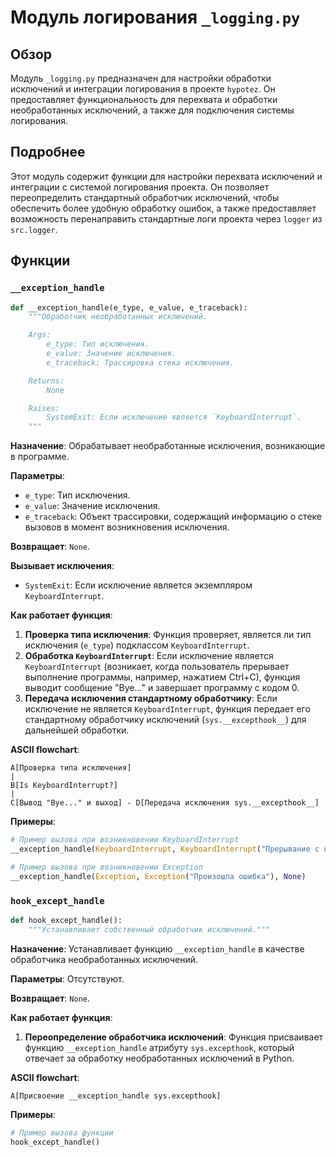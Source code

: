 # Модуль логирования `_logging.py`

## Обзор

Модуль `_logging.py` предназначен для настройки обработки исключений и интеграции логирования в проекте `hypotez`. Он предоставляет функциональность для перехвата и обработки необработанных исключений, а также для подключения системы логирования.

## Подробнее

Этот модуль содержит функции для настройки перехвата исключений и интеграции с системой логирования проекта. Он позволяет переопределить стандартный обработчик исключений, чтобы обеспечить более удобную обработку ошибок, а также предоставляет возможность перенаправить стандартные логи проекта через `logger` из `src.logger`.

## Функции

### `__exception_handle`

```python
def __exception_handle(e_type, e_value, e_traceback):
    """Обработчик необработанных исключений.

    Args:
        e_type: Тип исключения.
        e_value: Значение исключения.
        e_traceback: Трассировка стека исключения.

    Returns:
        None

    Raises:
        SystemExit: Если исключение является `KeyboardInterrupt`.
    """
```

**Назначение**: Обрабатывает необработанные исключения, возникающие в программе.

**Параметры**:
- `e_type`: Тип исключения.
- `e_value`: Значение исключения.
- `e_traceback`: Объект трассировки, содержащий информацию о стеке вызовов в момент возникновения исключения.

**Возвращает**: `None`.

**Вызывает исключения**:
- `SystemExit`: Если исключение является экземпляром `KeyboardInterrupt`.

**Как работает функция**:
1. **Проверка типа исключения**: Функция проверяет, является ли тип исключения (`e_type`) подклассом `KeyboardInterrupt`.
2. **Обработка `KeyboardInterrupt`**: Если исключение является `KeyboardInterrupt` (возникает, когда пользователь прерывает выполнение программы, например, нажатием Ctrl+C), функция выводит сообщение "Bye..." и завершает программу с кодом 0.
3. **Передача исключения стандартному обработчику**: Если исключение не является `KeyboardInterrupt`, функция передает его стандартному обработчику исключений (`sys.__excepthook__`) для дальнейшей обработки.

**ASCII flowchart**:

```
A[Проверка типа исключения]
|
B[Is KeyboardInterrupt?]
|
C[Вывод "Bye..." и выход] - D[Передача исключения sys.__excepthook__]
```

**Примеры**:
```python
# Пример вызова при возникновении KeyboardInterrupt
__exception_handle(KeyboardInterrupt, KeyboardInterrupt("Прерывание с клавиатуры"), None)

# Пример вызова при возникновении Exception
__exception_handle(Exception, Exception("Произошла ошибка"), None)
```

### `hook_except_handle`

```python
def hook_except_handle():
    """Устанавливает собственный обработчик исключений."""
```

**Назначение**: Устанавливает функцию `__exception_handle` в качестве обработчика необработанных исключений.

**Параметры**: Отсутствуют.

**Возвращает**: `None`.

**Как работает функция**:
1. **Переопределение обработчика исключений**: Функция присваивает функцию `__exception_handle` атрибуту `sys.excepthook`, который отвечает за обработку необработанных исключений в Python.

**ASCII flowchart**:
```
A[Присвоение __exception_handle sys.excepthook]
```

**Примеры**:
```python
# Пример вызова функции
hook_except_handle()